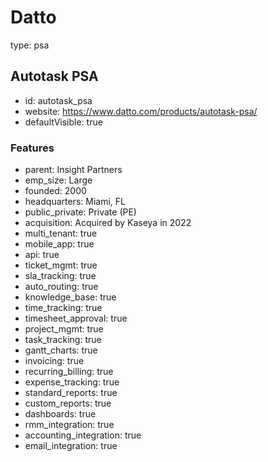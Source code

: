 # Datto
type: psa

## Autotask PSA
- id: autotask_psa
- website: https://www.datto.com/products/autotask-psa/
- defaultVisible: true

### Features
- parent: Insight Partners
- emp_size: Large
- founded: 2000
- headquarters: Miami, FL
- public_private: Private (PE)
- acquisition: Acquired by Kaseya in 2022
- multi_tenant: true
- mobile_app: true
- api: true
- ticket_mgmt: true
- sla_tracking: true
- auto_routing: true
- knowledge_base: true
- time_tracking: true
- timesheet_approval: true
- project_mgmt: true
- task_tracking: true
- gantt_charts: true
- invoicing: true
- recurring_billing: true
- expense_tracking: true
- standard_reports: true
- custom_reports: true
- dashboards: true
- rmm_integration: true
- accounting_integration: true
- email_integration: true 